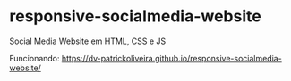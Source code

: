 # responsive-socialmedia-website

Social Media Website em HTML, CSS e JS

Funcionando:
https://dv-patrickoliveira.github.io/responsive-socialmedia-website/
